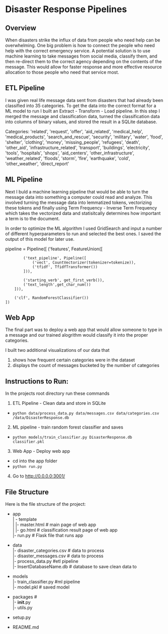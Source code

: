 # Disaster Response Pipelines
## Overview
When disasters strike the influx of data from people who need help can be overwhelming. One big problem is how to connect the people who need help with the correct emergency service. A potential solution is to use machine learning to take messages from social media, classify them, and then re-direct them to the correct agency depending on the contents of the message. This would allow for faster response and more effective resource allocation to those people who need that service most. 

## ETL Pipeline
I was given real life message data sent from disasters that had already been classified into 35 categories. To get the data into the correct format for a ML model to run I built an Extract - Transform - Load pipeline. In this step I merged the message and classification data, turned the classification data into columns of binary values, and stored the result in a SQLite database. 

Categories: 'related', 'request', 'offer', 'aid_related', 'medical_help',
       'medical_products', 'search_and_rescue', 'security', 'military',
       'water', 'food', 'shelter', 'clothing', 'money', 'missing_people',
       'refugees', 'death', 'other_aid', 'infrastructure_related', 'transport',
       'buildings', 'electricity', 'tools', 'hospitals', 'shops',
       'aid_centers', 'other_infrastructure', 'weather_related', 'floods',
       'storm', 'fire', 'earthquake', 'cold', 'other_weather',
       'direct_report'

## ML Pipeline
Next I buld a machine learning pipeline that would be able to turn the message data into something a computer could read and analyze. This involved turning the message data into lemmatized tokens, vectorizing these tokens and finally using Term Frequency - Inverse Term Frequency which takes the vectorized data and statisitcally determines how important a term is to the document. 

In order to optimize the ML algorithm I used GridSearch and input a number of different hyperparameters to run and selected the best ones. I saved the output of this model for later use. 


pipeline = Pipeline([
        ('features', FeatureUnion([

            ('text_pipeline', Pipeline([
                ('vect', CountVectorizer(tokenizer=tokenize)),
                ('tfidf', TfidfTransformer())
            ])),

            ('starting_verb', get_first_verb()),
            ('text_length',get_char_num())
        ])),

        ('clf', RandomForestClassifier())
    ])

## Web App
The final part was to deploy a web app that would allow someone to type in a message and our trained alogrithm would classify it into the proper categories. 

I built two additional visualizations of our data that
1) shows how frequent certain categories were in the dataset
2) displays the count of messages bucketed by the number of categories 


## Instructions to Run:
In the projects root directory run these commands
1) ETL Pipeline - Clean data and store in SQLite
- `python data/process_data.py data/messages.csv data/categories.csv /data/DisasterResponse.db`

2) ML pipeline - train random forest classifier and saves
- `python models/train_classifier.py DisasterResponse.db classifier.pkl`

3) Web App - Deploy web app
- cd into the app folder
- `python run.py`

4) Go to http://0.0.0.0:3001/


## File Structure
Here is the file structure of the project: 

- app\
| - template\
| |- master.html  # main page of web app\
| |- go.html  # classification result page of web app\
|- run.py  # Flask file that runs app

- data\
|- disaster_categories.csv  # data to process \
|- disaster_messages.csv  # data to process\
|- process_data.py #etl pipeline\
|- InsertDatabaseName.db   # database to save clean data to

- models\
|- train_classifier.py #ml pipeline\
|- model.pkl  # saved model 

- packages #\
|- __init__.py\
|- utils.py

- setup.py
- README.md